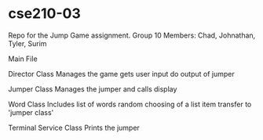 # cse210-03
Repo for the Jump Game assignment. 
Group 10
Members: Chad, Johnathan, Tyler, Surim

Main File

Director Class
    Manages the game
    gets user input
    do output of jumper
    
Jumper Class
    Manages the jumper and calls display

Word Class
    Includes list of words
    random choosing of a list item 
    transfer to 'jumper class'

Terminal Service Class
    Prints the jumper
    

